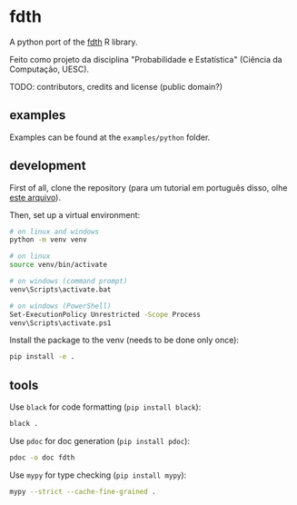 # fdth

A python port of the [fdth](https://github.com/jcfaria/fdth) R library.

Feito como projeto da disciplina "Probabilidade e Estatística" (Ciência
da Computação, UESC).

TODO: contributors, credits and license (public domain?)

## examples

Examples can be found at the `examples/python` folder.

## development

First of all, clone the repository (para um tutorial em português
disso, olhe [este arquivo](HelpGit.md)).

Then, set up a virtual environment:

```sh
# on linux and windows
python -m venv venv

# on linux
source venv/bin/activate

# on windows (command prompt)
venv\Scripts\activate.bat

# on windows (PowerShell)
Set-ExecutionPolicy Unrestricted -Scope Process
venv\Scripts\activate.ps1
```

Install the package to the venv (needs to be done only once):

```sh
pip install -e .
```

## tools

Use `black` for code formatting (`pip install black`):

```sh
black .
```

Use `pdoc` for doc generation (`pip install pdoc`):

```sh
pdoc -o doc fdth
```

Use `mypy` for type checking (`pip install mypy`):

```sh
mypy --strict --cache-fine-grained .
```
